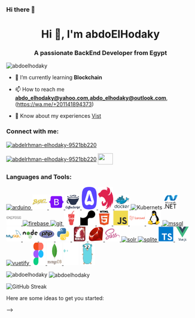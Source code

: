 ### Hi there 👋

<h1 align="center">Hi 👋, I'm abdoElHodaky</h1>

<h3 align="center">A passionate BackEnd Developer from Egypt</h3>

<p align="left"> <img src="https://komarev.com/ghpvc/?username=abdoelhodaky&label=Profile%20views&color=ef54de&style=for-the-badge" alt="abdoelhodaky" /> </p>

- 🌱 I’m currently learning **Blockchain**

- 📫 How to reach me **abdo_elhodaky@yahoo.com,abdo_elhodaky@outlook.com**,(https://wa.me/+201141894373)

- 📄 Know about my experiences [Vist](
  https://linkedin.com/in/abdelrhman-elhodaky-9521bb220)

<h3 align="left">Connect with me:</h3>

<p align="left">

<a href="https://linkedin.com/in/abdelrhman-elhodaky-9521bb220" target="blank"><img align="center" src="https://raw.githubusercontent.com/rahuldkjain/github-profile-readme-generator/master/src/images/icons/Social/linked-in-alt.svg" alt="abdelrhman-elhodaky-9521bb220" height="30" width="40" /></a>

<a href="https://facebook.com/Abdo26" target="blank"><img align="center" src="https://raw.githubusercontent.com/rahuldkjain/github-profile-readme-generator/master/src/images/icons/Social/facebook-alt.svg " alt="abdelrhman-elhodaky-9521bb220" height="30" width="40" /></a>
<a href="https://mostaql.com/u/abdoarh_mostaql"><img align="center" src="https://mir-s3-cdn-cf.behance.net/projects/404/362790186852495.Y3JvcCwxODgxLDE0NzEsODE1LDUwMw.jpg" height="30" width="40" ></a>
<a target="blank" href=" https://nafezly.com/u/AbdelrahmanElhodaky ">
</a>

</p>


<h3 align="left">Languages and Tools:</h3>

<p align="left"> <a href="https://www.arduino.cc/" target="_blank" rel="noreferrer"> <img src="https://cdn.worldvectorlogo.com/logos/arduino-1.svg" alt="arduino" width="40" height="40"/> </a> <a href="https://babeljs.io/" target="_blank" rel="noreferrer"> <img src="https://raw.githubusercontent.com/devicons/devicon/master/icons/babel/babel-original.svg" alt="babel" width="40" height="40"/> </a> <a href="https://getbootstrap.com" target="_blank" rel="noreferrer"> <img src="https://raw.githubusercontent.com/devicons/devicon/master/icons/bootstrap/bootstrap-original.svg" alt="bootstrap" width="40" height="40"/> </a> <a href="https://offeescript.org" target="_blank" rel="noreferrer"> <img src="https://raw.githubusercontent.com/devicons/devicon/master/icons/coffeescript/coffeescript-original-wordmark.svg" alt="coffeescript" width="40" height="40"/> </a> <a href="" target="_blank" rel="noreferrer"> <img src="https://raw.githubusercontent.com/devicons/devicon/master/icons/adonisjs/adonisjs-original.svg" alt="adonisjs" width="40" height="60" style="background:white"/> </a>
  <a href="" target="_blank" rel="noreferrer"> <img src="https://raw.githubusercontent.com/devicons/devicon/master/icons/nestjs/nestjs-original.svg " alt="nestjs" width="40" height="60" style="background:white"/> </a>
<a href="https://hub.docker.com/u/abdoelhodaky" target="_blank" rel="noreferrer"> <img src="https://raw.githubusercontent.com/devicons/devicon/master/icons/docker/docker-original-wordmark.svg" alt="docker" width="40" height="40"/> </a>
<a target="_blank"><img  src="https://cdnlogo.com/logos/k/95/kubernets.svg" alt="Kubernets"
 width="40" height="40"
/> </a>
<a href="https://dotnet.microsoft.com/" target="_blank" rel="noreferrer"> <img src="https://raw.githubusercontent.com/devicons/devicon/master/icons/dot-net/dot-net-original-wordmark.svg" alt="dotnet" width="40" height="40"/> </a> <a href="https://expressjs.com" target="_blank" rel="noreferrer"> <img src="https://raw.githubusercontent.com/devicons/devicon/master/icons/express/express-original-wordmark.svg" alt="express" width="40" height="40"/> </a> <a href="https://firebase.google.com/" target="_blank" rel="noreferrer"> <img src="https://www.vectorlogo.zone/logos/firebase/firebase-icon.svg" alt="firebase" width="40" height="40"/> </a> <a href="https://git-scm.com/" target="_blank" rel="noreferrer"> <img src="https://www.vectorlogo.zone/logos/git-scm/git-scm-icon.svg" alt="git" width="40" height="40"/> </a> <a href="https://gulpjs.com" target="_blank" rel="noreferrer"> <img src="https://raw.githubusercontent.com/devicons/devicon/master/icons/gulp/gulp-plain.svg" alt="gulp" width="40" height="40"/> </a> <a href="" target="_blank" rel="noreferrer" width=60"> 
 <img src="https://raw.githubusercontent.com/simple-icons/simple-icons/master/icons/render.svg" width="40" hright="40" />
</a>
 <a href="https://www.w3.org/html/" target="_blank" rel="noreferrer"> <img src="https://raw.githubusercontent.com/devicons/devicon/master/icons/html5/html5-original-wordmark.svg" alt="html5" width="40" height="40"/> </a> <a href="https://developer.mozilla.org/en-US/docs/Web/JavaScript" target="_blank" rel="noreferrer"> <img src="https://raw.githubusercontent.com/devicons/devicon/master/icons/javascript/javascript-original.svg" alt="javascript" width="40" height="40"/> </a> <a href="https://laravel.com/" target="_blank" rel="noreferrer"> <img src="https://raw.githubusercontent.com/devicons/devicon/master/icons/laravel/laravel-original-wordmark.svg" alt="laravel" width="40" height="40"/> </a> <a href="https://www.linux.org/" target="_blank" rel="noreferrer"> <img src="https://raw.githubusercontent.com/devicons/devicon/master/icons/linux/linux-original.svg" alt="linux" width="40" height="40"/> </a> <a href="https://www.microsoft.com/en-us/sql-server" target="_blank" rel="noreferrer"> <img src="https://www.svgrepo.com/show/303229/microsoft-sql-server-logo.svg" alt="mssql" width="40" height="40"/> </a> <a href="https://www.mysql.com/" target="_blank" rel="noreferrer"> <img src="https://raw.githubusercontent.com/devicons/devicon/master/icons/mysql/mysql-original-wordmark.svg" alt="mysql" width="40" height="40"/> </a> <a href="https://nodejs.org" target="_blank" rel="noreferrer"> <img src="https://raw.githubusercontent.com/devicons/devicon/master/icons/nodejs/nodejs-original-wordmark.svg" alt="nodejs" width="40" height="40"/> </a> <a href="https://www.php.net" target="_blank" rel="noreferrer"> <img src="https://raw.githubusercontent.com/devicons/devicon/master/icons/php/php-original.svg" alt="php" width="40" height="40"/> </a> <a href="https://www.python.org" target="_blank" rel="noreferrer"> <img src="https://raw.githubusercontent.com/devicons/devicon/master/icons/python/python-original.svg" alt="python" width="40" height="40"/> </a> <a href="https://rubyonrails.org" target="_blank" rel="noreferrer"> <img src="https://raw.githubusercontent.com/devicons/devicon/master/icons/rails/rails-original-wordmark.svg" alt="rails" width="40" height="40"/> </a> <a href="https://www.ruby-lang.org/en/" target="_blank" rel="noreferrer"> <img src="https://raw.githubusercontent.com/devicons/devicon/master/icons/ruby/ruby-original.svg" alt="ruby" width="40" height="40"/> </a> <a href="https://sass-lang.com" target="_blank" rel="noreferrer"> <img src="https://raw.githubusercontent.com/devicons/devicon/master/icons/sass/sass-original.svg" alt="sass" width="40" height="40"/> </a> <a href="https://lucene.apache.org/solr/" target="_blank" rel="noreferrer"> <img src="https://www.vectorlogo.zone/logos/apache_solr/apache_solr-icon.svg" alt="solr" width="40" height="40"/> </a> <a href="https://www.sqlite.org/" target="_blank" rel="noreferrer"> <img src="https://www.vectorlogo.zone/logos/sqlite/sqlite-icon.svg" alt="sqlite" width="40" height="40"/> </a> <a href="https://www.typescriptlang.org/" target="_blank" rel="noreferrer"> <img src="https://raw.githubusercontent.com/devicons/devicon/master/icons/typescript/typescript-original.svg" alt="typescript" width="40" height="40"/> </a> <a href="https://vuejs.org/" target="_blank" rel="noreferrer"> <img src="https://raw.githubusercontent.com/devicons/devicon/master/icons/vuejs/vuejs-original-wordmark.svg" alt="vuejs" width="40" height="40"/> </a> <a href="https://vuetifyjs.com/en/" target="_blank" rel="noreferrer"> <img src="https://bestofjs.org/logos/vuetify.svg" alt="vuetify" width="40" height="40"/> </a> <a href="" target="_blank" rel="noreferrer"> <img src="https://raw.githubusercontent.com/devicons/devicon/master/icons/figma/figma-original.svg" alt="figma" width="40" height="60"/> </a> 
<a href="" target="_blank" rel="noreferrer"> <img src="https://raw.githubusercontent.com/devicons/devicon/master/icons/mongodb/mongodb-original-wordmark.svg" alt="mongodb" width="40" height="60"/> </a> 
<a href="" target="_blank" rel="noreferrer"> <img src="https://raw.githubusercontent.com/devicons/devicon/master/icons/grpc/grpc-original.svg" alt="grpc" width="40" height="60"/></a> <a href="" target="_blank">
<img src="https://raw.githubusercontent.com/devicons/devicon/master/icons/go/go-original.svg " alt="grpc" width="40" height="60"/></a> 

</p>


<p><img align="left" src="https://github-readme-stats.vercel.app/api/top-langs?username=abdoelhodaky&show_icons=true&locale=en&layout=compact&langs_count=14&theme=gruvbox&border_radius=45&stroke=D222EF&background=15%2C1999EB%2C1C47EB " alt="abdoelhodaky" /></p>

<p>&nbsp;<img align="center" src="https://github-readme-stats.vercel.app/api?username=abdoelhodaky&show_icons=true&locale=en&theme=gruvbox&border_radius=45&stroke=D222EF&background=15%2C1999EB%2C1C47EB" alt="abdoelhodaky" /></p>

<p><img src="https://github-readme-streak-stats.herokuapp.com?user=abdoElHodaky&theme=gruvbox&border_radius=45&stroke=D222EF&background=15%2C1999EB%2C1C47EB&sideLabels=C122EB&sideNums=EBE454&fire=EB5454" alt="GitHub Streak" /></p>
Here are some ideas to get you started:









-->
